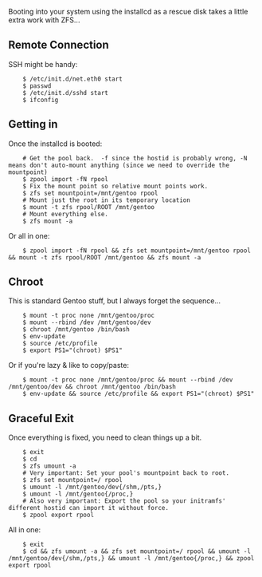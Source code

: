 Booting into your system using the installcd as a rescue disk takes a little extra work with ZFS...

Remote Connection
-----------------

SSH might be handy:

		$ /etc/init.d/net.eth0 start
		$ passwd
		$ /etc/init.d/sshd start
		$ ifconfig

Getting in
----------

Once the installcd is booted:

		# Get the pool back.  -f since the hostid is probably wrong, -N means don't auto-mount anything (since we need to override the mountpoint)
		$ zpool import -fN rpool
		$ Fix the mount point so relative mount points work.
		$ zfs set mountpoint=/mnt/gentoo rpool
		# Mount just the root in its temporary location
		$ mount -t zfs rpool/ROOT /mnt/gentoo
		# Mount everything else.
		$ zfs mount -a
		
Or all in one:

		$ zpool import -fN rpool && zfs set mountpoint=/mnt/gentoo rpool && mount -t zfs rpool/ROOT /mnt/gentoo && zfs mount -a

Chroot
------

This is standard Gentoo stuff, but I always forget the sequence...

		$ mount -t proc none /mnt/gentoo/proc
		$ mount --rbind /dev /mnt/gentoo/dev
		$ chroot /mnt/gentoo /bin/bash
		$ env-update
		$ source /etc/profile
		$ export PS1="(chroot) $PS1"

Or if you're lazy & like to copy/paste:

		$ mount -t proc none /mnt/gentoo/proc && mount --rbind /dev /mnt/gentoo/dev && chroot /mnt/gentoo /bin/bash
		$ env-update && source /etc/profile && export PS1="(chroot) $PS1"

Graceful Exit
-------------

Once everything is fixed, you need to clean things up a bit.

		$ exit
		$ cd
		$ zfs umount -a
		# Very important: Set your pool's mountpoint back to root.
		$ zfs set mountpoint=/ rpool
		$ umount -l /mnt/gentoo/dev{/shm,/pts,}
		$ umount -l /mnt/gentoo{/proc,}
		# Also very important: Export the pool so your initramfs' different hostid can import it without force.
		$ zpool export rpool

All in one:

		$ exit
		$ cd && zfs umount -a && zfs set mountpoint=/ rpool && umount -l /mnt/gentoo/dev{/shm,/pts,} && umount -l /mnt/gentoo{/proc,} && zpool export rpool
		
